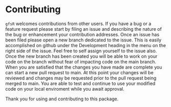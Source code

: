 # Contributing
`gfsR` welcomes contributions from other users. If you have a bug or a feature request please start by filing an issue and describing the nature of the bug or enhancement your contribution addresses. Once an issue has been filed please open a new branch dedicated to the issue. This is easily accomplished on github under the Development heading in the menu on the right side of the issue. Feel free to self assign yourself to the issue also. Once the new branch has been created you will be able to work on your code on the branch without fear of impacting code on the main branch. When you are satisfied that the changes you have made are complete you can start a new pull request to main. At this point your changes will be reviewed and changes may be requested prior to the pull request being merged to main. You are able to test and continue to use your modified code on your local enviroment while you await approval. 

Thank you for using and contributing to this package.
